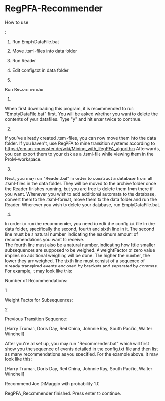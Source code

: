 # RegPFA-Recommender

How to use

:

1. Run EmptyDataFile.bat

2. Move .tsml-files into data folder

3. Run Reader

4. Edit config.txt in data folder
5. 
Run Recommender

1)
When first downloading this program, it is recommended to run "EmptyDataFile.bat" first. 
You will be asked whether you want to delete the contents of your datafiles. 
Type "y" and hit enter twice to continue. 

2)
If you've already created .tsml-files, you can now move them into the data folder. 
If you haven't, use RegPFA to mine transition systems according to https://em.uni-muenster.de/wiki/Mining_with_RegPFA_algorithm
Afterwards, you can export them to your disk as a .tsml-file while viewing them in the ProM-workspace. 

3)
Next, you may run "Reader.bat" in order to construct a database from all .tsml-files in the data folder. 
They will be moved to the archive folder once the Reader finishes running, but you are free to delete them from there if you want. 
Whenever you wish to add additional automata to the database, convert them to the .tsml-format, move them to the data folder and run the Reader. 
Whenever you wish to delete your database, run EmptyDataFile.bat.


4)
In order to run the recommender, you need to edit the config.txt file in the data folder, specifically the second, fourth and sixth line in it. 
The second line must be a natural number, indicating the maximum amount of recommendations you want to receive.  
The fourth line must also be a natural number, indicating how little smaller subsequences are supposed to be weighed. 
A weightFactor of zero value implies no additional weighing will be done. 
The higher the number, the lower they are weighed. 
The sixth line must consist of a sequence of already transpired events enclosed by brackets and separated by commas. 
For example, it may look like this:

Number of Recommendations:

1

Weight Factor for Subsequences:

2

Previous Transition Sequence:

[Harry Truman, Doris Day, Red China, Johnnie Ray, South Pacific, Walter Winchell]


After you're all set up, you may run "Recommender.bat" which will first show you the sequence of events detailed in the config.txt file and then list as many recommendations as you specified. 
For the example above, it may look like this:

[Harry Truman, Doris Day, Red China, Johnnie Ray, South Pacific, Walter Winchell]  

Recommend Joe DiMaggio with probability 1.0

RegPFA_Recommender finished. Press enter to continue.

